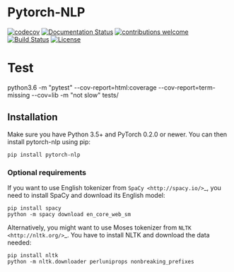 # Pytorch-NLP

[![codecov](https://codecov.io/gh/MPetrochuk/PyTorch-NLP/branch/master/graph/badge.svg)](https://codecov.io/gh/MPetrochuk/PyTorch-NLP) 
[![Documentation Status](https://readthedocs.org/projects/pytorchnlp/badge/?version=latest)](http://pytorchnlp.readthedocs.io/en/latest/?badge=latest)
[![contributions welcome](https://img.shields.io/badge/contributions-welcome-brightgreen.svg?style=flat)](https://github.com/dwyl/esta/issues)
[![Build Status](https://travis-ci.org/MPetrochuk/PyTorch-NLP.svg?branch=master)](https://travis-ci.org/MPetrochuk/PyTorch-NLP)
[![License](https://img.shields.io/pypi/l/Django.svg)](https://opensource.org/licenses/BSD-3-Clause)

# Test
python3.6 -m "pytest" --cov-report=html:coverage --cov-report=term-missing --cov=lib -m "not slow" tests/


## Installation

Make sure you have Python 3.5+ and PyTorch 0.2.0 or newer. You can then install pytorch-nlp using pip:

    pip install pytorch-nlp

### Optional requirements

If you want to use English tokenizer from `SpaCy <http://spacy.io/>`_, you need to install SpaCy and download its English model:

    pip install spacy
    python -m spacy download en_core_web_sm

Alternatively, you might want to use Moses tokenizer from `NLTK <http://nltk.org/>`_. You have to install NLTK and download the data needed:

    pip install nltk
    python -m nltk.downloader perluniprops nonbreaking_prefixes
    